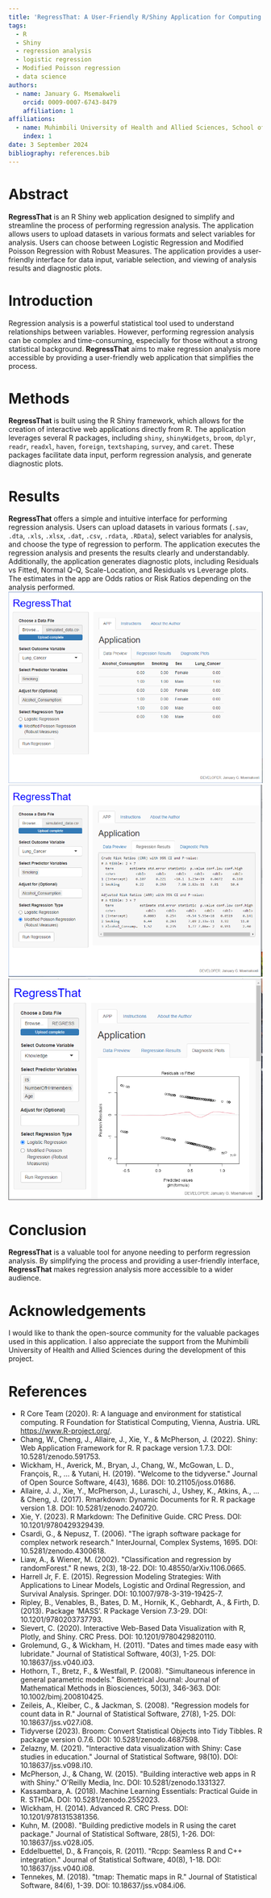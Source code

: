 ```yaml
---
title: 'RegressThat: A User-Friendly R/Shiny Application for Computing Odds Ratios and Risk Ratios for Binary Outcomes'
tags:
  - R
  - Shiny
  - regression analysis
  - logistic regression
  - Modified Poisson regression
  - data science
authors:
  - name: January G. Msemakweli
    orcid: 0009-0007-6743-8479
    affiliation: 1 
affiliations:
  - name: Muhimbili University of Health and Allied Sciences, School of Public Health and Social Sciences, Department of Environmental and Occupational Health, Tanzania
    index: 1
date: 3 September 2024
bibliography: references.bib
---
```


# Abstract

**RegressThat** is an R Shiny web application designed to simplify and streamline the process of performing regression analysis. The application allows users to upload datasets in various formats and select variables for analysis. Users can choose between Logistic Regression and Modified Poisson Regression with Robust Measures. The application provides a user-friendly interface for data input, variable selection, and viewing of analysis results and diagnostic plots. 

# Introduction

Regression analysis is a powerful statistical tool used to understand relationships between variables. However, performing regression analysis can be complex and time-consuming, especially for those without a strong statistical background. **RegressThat** aims to make regression analysis more accessible by providing a user-friendly web application that simplifies the process.

# Methods

**RegressThat** is built using the R Shiny framework, which allows for the creation of interactive web applications directly from R. The application leverages several R packages, including `shiny`, `shinyWidgets`, `broom`, `dplyr`, `readr`, `readxl`, `haven`, `foreign`, `textshaping`, `survey`, and `caret`. These packages facilitate data input, perform regression analysis, and generate diagnostic plots.

# Results

**RegressThat** offers a simple and intuitive interface for performing regression analysis. Users can upload datasets in various formats (`.sav`, `.dta`, `.xls`, `.xlsx`, `.dat`, `.csv`, `.rdata`, `.RData`), select variables for analysis, and choose the type of regression to perform. The application executes the regression analysis and presents the results clearly and understandably. Additionally, the application generates diagnostic plots, including Residuals vs Fitted, Normal Q-Q, Scale-Location, and Residuals vs Leverage plots. The estimates in the app are Odds ratios or Risk Ratios depending on the analysis performed.
![Data Preview Tab](https://github.com/january-msemakweli/RegressThat/blob/main/Data%20Preview.PNG)
![Regression Output Tab](https://github.com/january-msemakweli/RegressThat/blob/main/joss/Figures/Regression%20Results.PNG)
![Diagnostic Plots](https://github.com/january-msemakweli/RegressThat/blob/main/Plots.PNG)
# Conclusion

**RegressThat** is a valuable tool for anyone needing to perform regression analysis. By simplifying the process and providing a user-friendly interface, **RegressThat** makes regression analysis more accessible to a wider audience.

# Acknowledgements

I would like to thank the open-source community for the valuable packages used in this application. I also appreciate the support from the Muhimbili University of Health and Allied Sciences during the development of this project.

# References

- R Core Team (2020). R: A language and environment for statistical computing. R Foundation for Statistical Computing, Vienna, Austria. URL https://www.R-project.org/.
- Chang, W., Cheng, J., Allaire, J., Xie, Y., & McPherson, J. (2022). Shiny: Web Application Framework for R. R package version 1.7.3. DOI: 10.5281/zenodo.591753.
- Wickham, H., Averick, M., Bryan, J., Chang, W., McGowan, L. D., François, R., ... & Yutani, H. (2019). "Welcome to the tidyverse." Journal of Open Source Software, 4(43), 1686. DOI: 10.21105/joss.01686.
- Allaire, J. J., Xie, Y., McPherson, J., Luraschi, J., Ushey, K., Atkins, A., ... & Cheng, J. (2017). Rmarkdown: Dynamic Documents for R. R package version 1.8. DOI: 10.5281/zenodo.240720.
- Xie, Y. (2023). R Markdown: The Definitive Guide. CRC Press. DOI: 10.1201/9780429329439.
- Csardi, G., & Nepusz, T. (2006). "The igraph software package for complex network research." InterJournal, Complex Systems, 1695. DOI: 10.5281/zenodo.4300618.
- Liaw, A., & Wiener, M. (2002). "Classification and regression by randomForest." R news, 2(3), 18-22. DOI: 10.48550/arXiv.1106.0665.
- Harrell Jr, F. E. (2015). Regression Modeling Strategies: With Applications to Linear Models, Logistic and Ordinal Regression, and Survival Analysis. Springer. DOI: 10.1007/978-3-319-19425-7.
- Ripley, B., Venables, B., Bates, D. M., Hornik, K., Gebhardt, A., & Firth, D. (2013). Package ‘MASS’. R Package Version 7.3-29. DOI: 10.1201/9780203737793.
- Sievert, C. (2020). Interactive Web-Based Data Visualization with R, Plotly, and Shiny. CRC Press. DOI: 10.1201/9780429820110.
- Grolemund, G., & Wickham, H. (2011). "Dates and times made easy with lubridate." Journal of Statistical Software, 40(3), 1-25. DOI: 10.18637/jss.v040.i03.
- Hothorn, T., Bretz, F., & Westfall, P. (2008). "Simultaneous inference in general parametric models." Biometrical Journal: Journal of Mathematical Methods in Biosciences, 50(3), 346-363. DOI: 10.1002/bimj.200810425.
- Zeileis, A., Kleiber, C., & Jackman, S. (2008). "Regression models for count data in R." Journal of Statistical Software, 27(8), 1-25. DOI: 10.18637/jss.v027.i08.
- Tidyverse (2023). Broom: Convert Statistical Objects into Tidy Tibbles. R package version 0.7.6. DOI: 10.5281/zenodo.4687598.
- Zelazny, M. (2021). "Interactive data visualization with Shiny: Case studies in education." Journal of Statistical Software, 98(10). DOI: 10.18637/jss.v098.i10.
- McPherson, J., & Chang, W. (2015). "Building interactive web apps in R with Shiny." O'Reilly Media, Inc. DOI: 10.5281/zenodo.1331327.
- Kassambara, A. (2018). Machine Learning Essentials: Practical Guide in R. STHDA. DOI: 10.5281/zenodo.2552023.
- Wickham, H. (2014). Advanced R. CRC Press. DOI: 10.1201/9781315381356.
- Kuhn, M. (2008). "Building predictive models in R using the caret package." Journal of Statistical Software, 28(5), 1-26. DOI: 10.18637/jss.v028.i05.
- Eddelbuettel, D., & François, R. (2011). "Rcpp: Seamless R and C++ integration." Journal of Statistical Software, 40(8), 1-18. DOI: 10.18637/jss.v040.i08.
- Tennekes, M. (2018). "tmap: Thematic maps in R." Journal of Statistical Software, 84(6), 1-39. DOI: 10.18637/jss.v084.i06.
